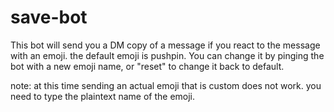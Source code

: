 # save-bot
This bot will send you a DM copy of a message if you react to the message with an emoji. the default emoji is pushpin. You can change it by pinging the bot with a new emoji name, or "reset" to change it back to default.

note: at this time sending an actual emoji that is custom does not work. you need to type the plaintext name of the emoji.

